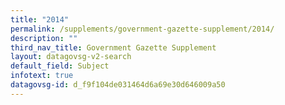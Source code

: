 ```yaml
---
title: "2014"
permalink: /supplements/government-gazette-supplement/2014/
description: ""
third_nav_title: Government Gazette Supplement
layout: datagovsg-v2-search
default_field: Subject
infotext: true
datagovsg-id: d_f9f104de031464d6a69e30d646009a50
---
```

